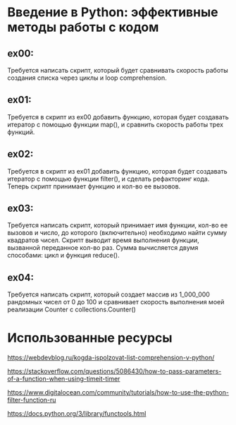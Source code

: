 # Введение в Python: эффективные методы работы с кодом

## ex00:
Требуется написать скрипт, который будет сравнивать скорость работы создания списка через циклы и loop comprehension.

## ex01:
Требуется в скрипт из ex00 добавить функцию, которая будет создавать итератор с помощью функции map(), и сравнить скорость работы трех функций. 

## ex02:
Требуется в скрипт из ex01 добавить функцию, которая будет создавать итератор с помощью функции filter(), и сделать рефакторинг кода. Теперь скрипт принимает функцию и кол-во ее вызовов.

## ex03:
Требуется написать скрипт, который принимает имя функции, кол-во ее вызовов и число, до которого (включительно) необходимо найти сумму квадратов чисел. Скрипт выводит время выполнения функции, вызванной переданное кол-во раз. Сумма вычисляется двумя способами: цикл и функция reduce().

## ex04:
Требуется написать скрипт, который создает массив из 1_000_000 рандомных чисел от 0 до 100 и сравнивает скорость выполнения моей реализации Counter с collections.Counter()

# Использованные ресурсы

https://webdevblog.ru/kogda-ispolzovat-list-comprehension-v-python/

https://stackoverflow.com/questions/5086430/how-to-pass-parameters-of-a-function-when-using-timeit-timer

https://www.digitalocean.com/community/tutorials/how-to-use-the-python-filter-function-ru

https://docs.python.org/3/library/functools.html
